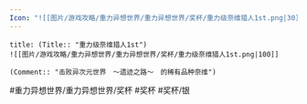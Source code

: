```yaml
---
Icon: "![[图片/游戏攻略/重力异想世界/重力异想世界/奖杯/重力级奈维猎人1st.png|30]]"
---
```

```ad-common-silver-trophy
title: (Title:: "重力级奈维猎人1st")
![[图片/游戏攻略/重力异想世界/重力异想世界/奖杯/重力级奈维猎人1st.png|100]]

(Comment:: "击败异次元世界　～遗迹之路～　的稀有品种奈维")
```

#重力异想世界/重力异想世界/奖杯 #奖杯 #奖杯/银
